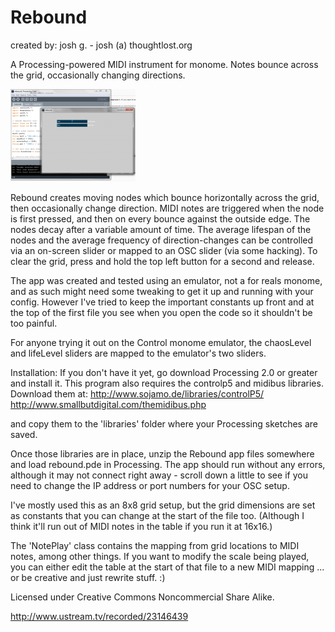 # Rebound

created by: josh g. - josh (a) thoughtlost.org

A Processing-powered MIDI instrument for monome.  Notes bounce across the grid, occasionally changing directions.

![](app-rebound-screenshot.png)



Rebound creates moving nodes which bounce horizontally across the grid, then occasionally change direction.  MIDI notes are triggered when the node is first pressed, and then on every bounce against the outside edge.  The nodes decay after a variable amount of time.  The average lifespan of the nodes and the average frequency of direction-changes can be controlled via an on-screen slider or mapped to an OSC slider (via some hacking).  To clear the grid, press and hold the top left button for a second and release.

The app was created and tested using an emulator, not a for reals monome, and as such might need some tweaking to get it up and running with your config.  However I've tried to keep the important constants up front and at the top of the first file you see when you open the code so it shouldn't be too painful.

For anyone trying it out on the Control monome emulator, the chaosLevel and lifeLevel sliders are mapped to the emulator's two sliders.

Installation:
If you don't have it yet, go download Processing 2.0 or greater and install it.
This program also requires the controlp5 and midibus libraries.  Download them at:
http://www.sojamo.de/libraries/controlP5/
http://www.smallbutdigital.com/themidibus.php

and copy them to the 'libraries' folder where your Processing sketches are saved.

Once those libraries are in place, unzip the Rebound app files somewhere and load rebound.pde in Processing.  The app should run without any errors, although it may not connect right away - scroll down a little to see if you need to change the IP address or port numbers for your OSC setup.

I've mostly used this as an 8x8 grid setup, but the grid dimensions are set as constants that you can change at the start of the file too.  (Although I think it'll run out of MIDI notes in the table if you run it at 16x16.)

The 'NotePlay' class contains the mapping from grid locations to MIDI notes, among other things.  If you want to modify the scale being played, you can either edit the table at the start of that file to a new MIDI mapping ... or be creative and just rewrite stuff. :)

Licensed under Creative Commons Noncommercial Share Alike.


http://www.ustream.tv/recorded/23146439